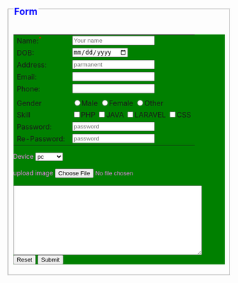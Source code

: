<!DOCTYPE html>
<html>
 <head>
   <title>LESS</title>
  <link rel="icon" href="C:\Users\Avi\Downloads/favicon.svg"/ type="image/svg"/>
 </head>
  <fieldset style="color:violet" background="color:yellow"><legend><span style="color:blue"><h2>Form</h2></legend>
   <body>
   <form style="background:green">
    <table>
	 <tr>
	  <td><label>Name:<sup style="color:red"><small>*</small></sup></label></td>
	  <td><input type="text" placeholder="Your name"/></td>
	 </tr>
	 <tr>
	  <td><label>DOB:</label></td>
	  <td><input type="date"/></td>
	 </tr>
	 <tr>
	  <td><label>Address:</label></td>
	  <td><input type="text" placeholder="parmanent"/></td>
	 </tr>
	 <tr>
	  <td><label>Email:</label></td>
	  <td><input type="email"/></td>
	 </tr>
	 <tr>
	  <td><label>Phone:</label></td>
	  <td><input type="text"/></td>
	 </tr>
	 <tr>
	  <td></td>
	  <td></td>
	 </tr>
	 <tr>
	  <td><label>Gender</label></td>
	  <td><input type="radio" name="1"/><span>Male</span>
	    <input type="radio" name="1"/><span>Female</span>
	    <input type="radio" name="1"/><span>Other</span></td>
	 </tr>
	 <tr>
	  <td><label>Skill</label></td>
	   <td><input type="checkbox"/>PHP
	    <input type="checkbox"/>JAVA
	    <input type="checkbox"/>LARAVEL
	    <input type="checkbox"/>CSS</td>
	 </tr>
	 <tr>
	  <td><label>Password:</label></td>
	  <td><input type="password" placeholder="password"/></td>
	 </tr>
	 <tr>
	  <td><label>Re-Password:</</td>
	  <td><input type="password" placeholder="password"/></td>
	 </tr>
	 <tr>
	</table>
	<label>Device</label>
	   <select>
	    <option>pc</option>
	    <option>mac</option>
	    <option>mobile</option>
	   </select>
	  <br/>
	  <br/>
	 <label>upload image</label>
	  <input type="file" name="jpg;png;jpeg"/>
	  <br/>
	  <br/>
	  <textarea cols="50" rows="10"></textarea>
	  <br/>
	  <input type="reset"/>
	  <input type="submit"/>
	  </form>
   </body></fieldset>
</html>
